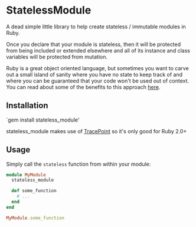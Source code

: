 # StatelessModule

A dead simple little library to help create stateless / immutable modules in Ruby.

Once you declare that your module is stateless, then it will be protected from being included or extended
elsewhere and all of its instance and class variables will be protected from mutation.

Ruby is a great object oriented language, but sometimes you want to carve out a small island of sanity where you have no state to keep track of
and where you can be guaranteed that your code won't be used out of context.
You can read about some of the benefits to this approach <a href="http://stackoverflow.com/questions/844536/advantages-of-stateless-programming" target="_blank">here</a>.

## Installation

`gem install stateless_module'

stateless_module makes use of <a href="http://ruby-doc.org/core-2.0.0/TracePoint.html" target="_blank">TracePoint</a> so it's only good for Ruby 2.0+

## Usage

Simply call the `stateless` function from within your module:

```ruby
module MyModule
  stateless_module

  def some_function
    # ...
  end
end
```

```ruby
MyModule.some_function
```
